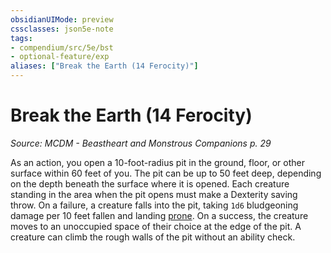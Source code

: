 ```yaml
---
obsidianUIMode: preview
cssclasses: json5e-note
tags:
- compendium/src/5e/bst
- optional-feature/exp
aliases: ["Break the Earth (14 Ferocity)"]
---
```

# Break the Earth (14 Ferocity)
*Source: MCDM - Beastheart and Monstrous Companions p. 29* 

As an action, you open a 10-foot-radius pit in the ground, floor, or other surface within 60 feet of you. The pit can be up to 50 feet deep, depending on the depth beneath the surface where it is opened. Each creature standing in the area when the pit opens must make a Dexterity saving throw. On a failure, a creature falls into the pit, taking `1d6` bludgeoning damage per 10 feet fallen and landing [prone](../../5e-rules/conditions.md##prone). On a success, the creature moves to an unoccupied space of their choice at the edge of the pit. A creature can climb the rough walls of the pit without an ability check.